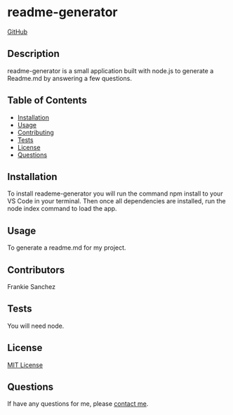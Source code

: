 # readme-generator
[GitHub](https://github.com/uhfrankie)

## Description

readme-generator is a small application built with node.js to generate a Readme.md by answering a few questions.

## Table of Contents

- [Installation](#installation)
- [Usage](#usage)
- [Contributing](#contributing)
- [Tests](#tests)
- [License](#license)
- [Questions](#questions)

## Installation

To install reademe-generator you will run the command npm install to your VS Code in your terminal. Then once all dependencies are installed, run the node index command to load the app.

## Usage
To generate a readme.md for my project.

## Contributors
Frankie Sanchez

## Tests
You will need node.

## License
[MIT License]()

## Questions
If have any questions for me, please [contact me](mailto:frankie01marie@yahoo.com).